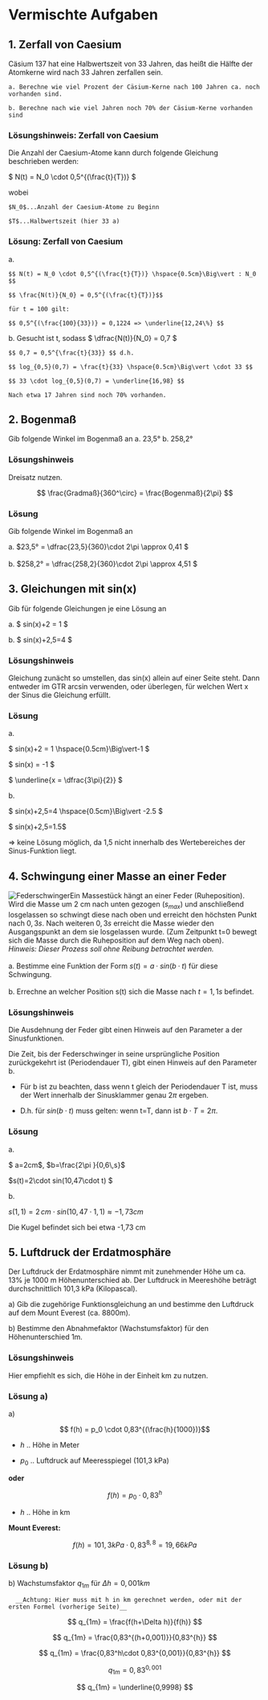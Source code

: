 # Vermischte Aufgaben

## 1. Zerfall von Caesium

Cäsium 137 hat eine Halbwertszeit von 33 Jahren, das heißt die Hälfte der Atomkerne wird nach 33 Jahren zerfallen sein.

    a. Berechne wie viel Prozent der Cäsium-Kerne nach 100 Jahren ca. noch vorhanden sind.

    b. Berechne nach wie viel Jahren noch 70% der Cäsium-Kerne vorhanden sind

### Lösungshinweis: Zerfall von Caesium

Die Anzahl der Caesium-Atome kann durch folgende Gleichung beschrieben werden: 

$ N(t) = N_0 \cdot 0,5^{(\frac{t}{T})} $

wobei 

    $N_0$...Anzahl der Caesium-Atome zu Beginn

    $T$...Halbwertszeit (hier 33 a)

### Lösung: Zerfall von Caesium


a.  

    $$ N(t) = N_0 \cdot 0,5^{(\frac{t}{T})} \hspace{0.5cm}\Big\vert : N_0 $$

    $$ \frac{N(t)}{N_0} = 0,5^{(\frac{t}{T})}$$

    für t = 100 gilt:

    $$ 0,5^{(\frac{100}{33})} = 0,1224 => \underline{12,24\%} $$


b.  Gesucht ist t, sodass $ \dfrac{N(t)}{N_0} = 0,7 $ 

    $$ 0,7 = 0,5^{\frac{t}{33}} $$ d.h.

    $$ log_{0,5}(0,7) = \frac{t}{33} \hspace{0.5cm}\Big\vert \cdot 33 $$

    $$ 33 \cdot log_{0,5}(0,7) = \underline{16,98} $$

    Nach etwa 17 Jahren sind noch 70% vorhanden.

## 2. Bogenmaß

Gib folgende Winkel im Bogenmaß an
   a.    23,5°			b.    258,2°

### Lösungshinweis

Dreisatz nutzen.

$$ \frac{Gradmaß}{360^\circ} = \frac{Bogenmaß}{2\pi} $$

### Lösung

Gib folgende Winkel im Bogenmaß an

a.    $23,5° = \dfrac{23,5}{360}\cdot 2\pi \approx 0,41 $ <br>
<br>
b.    $258,2° = \dfrac{258,2}{360}\cdot 2\pi \approx 4,51 $

## 3. Gleichungen mit sin(x)

Gib für folgende Gleichungen je eine Lösung an

a.  $ sin(x)+2 = 1		$

b.  $ sin(x)+2,5=4      $

### Lösungshinweis

Gleichung zunächt so umstellen, das sin(x) allein auf einer Seite steht. Dann entweder im GTR arcsin verwenden, oder überlegen, für welchen Wert x der Sinus die Gleichung erfüllt.

### Lösung

a.  

$ sin(x)+2 = 1	\hspace{0.5cm}\Big\vert-1 	$

$ sin(x) = -1	$

$ \underline{x = \dfrac{3\pi}{2}} $

b.

$ sin(x)+2,5=4 \hspace{0.5cm}\Big\vert -2.5 $

$ sin(x)+2,5=1.5$

=> keine Lösung möglich, da 1,5 nicht innerhalb des Wertebereiches der Sinus-Funktion liegt.

## 4. Schwingung einer Masse an einer Feder

![Federschwinger](https://www.biancahoegel.de/mechanik/bilder/Simple_harmonic_oscillator.gif)Ein Massestück hängt an einer Feder (Ruheposition). Wird die Masse um 2 cm nach unten gezogen $(s_{max})$ und anschließend losgelassen so schwingt diese nach oben und erreicht den höchsten Punkt nach $0,3s$. Nach weiteren $0,3 s$ erreicht die Masse wieder den Ausgangspunkt an dem sie losgelassen wurde. (Zum Zeitpunkt t=0 bewegt sich die Masse durch die Ruheposition auf dem Weg nach oben). <br> _Hinweis: Dieser Prozess soll ohne Reibung betrachtet werden._ <br> <br>
a. Bestimme eine Funktion der Form $s(t)=a·sin(b·t)$ für diese Schwingung. <br> <br>
b. Errechne an welcher Position s(t) sich die Masse nach $t=1,1 s$ befindet.

### Lösungshinweis

Die Ausdehnung der Feder gibt einen Hinweis auf den Parameter a der Sinusfunktionen.

Die Zeit, bis der Federschwinger in seine ursprüngliche Position zurückgekehrt ist (Periodendauer T), gibt einen Hinweis auf den Parameter b.

 - Für b ist zu beachten, dass wenn t gleich der Periodendauer T ist, muss der Wert innerhalb der Sinusklammer genau $2\pi$ ergeben.

 - D.h. für $sin(b\cdot t)$ muss gelten: wenn t=T, dann ist $b\cdot T = 2\pi$.

### Lösung

a.

$ a=2cm$, $b=\frac{2\pi }{0,6\,s}$

$s(t)=2\cdot sin(10,47\cdot t) $

b.

$s(1,1)=2\,cm \cdot sin(10,47 \cdot 1,1) \approx -1,73 cm$

Die Kugel befindet sich bei etwa -1,73 cm

## 5. Luftdruck der Erdatmosphäre

Der Luftdruck der Erdatmosphäre nimmt mit zunehmender Höhe um ca. 13% je 1000 m Höhenunterschied ab. Der Luftdruck in Meereshöhe beträgt durchschnittlich 101,3 kPa (Kilopascal).

a) Gib die zugehörige Funktionsgleichung an und bestimme den Luftdruck auf dem Mount Everest (ca. 8800m).

b) Bestimme den Abnahmefaktor (Wachstumsfaktor) für den Höhenunterschied 1m.

### Lösungshinweis

Hier empfiehlt es sich, die Höhe in der Einheit km zu nutzen.



### Lösung a)

a) 

$$ f(h) = p_0 \cdot 0,83^{(\frac{h}{1000})}$$

 - $h$ .. Höhe in Meter

 - $p_0$ .. Luftdruck auf Meeresspiegel (101,3 kPa)

__oder__

$$ f(h) = p_0 \cdot 0,83^{h}$$ 

 - $h$ .. Höhe in km

__Mount Everest:__

$$ f(h) = 101,3 kPa \cdot 0,83^{8,8} = 19,66 kPa $$

### Lösung b)

b) Wachstumsfaktor $q_{1m}$ für $\Delta h = 0,001 km$

      __Achtung: Hier muss mit h in km gerechnet werden, oder mit der ersten Formel (vorherige Seite)__

$$ q_{1m} = \frac{f(h+\Delta h)}{f(h)} $$

$$ q_{1m} = \frac{0,83^{(h+0,001)}}{0,83^{h}} $$

$$ q_{1m} = \frac{0,83^h\cdot 0,83^{0,001}}{0,83^{h}} $$

$$ q_{1m} = 0,83^{0,001} $$ 

$$ q_{1m} = \underline{0,9998} $$
